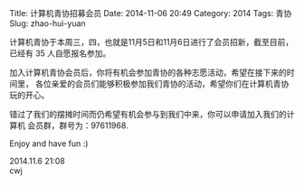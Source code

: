 Title: 计算机青协招募会员
Date: 2014-11-06 20:49
Category: 2014
Tags: 青协
Slug: zhao-hui-yuan

计算机青协于本周三，四，也就是11月5日和11月6日进行了会员招新，截至目前，已经有
35 人自愿报名参加。

加入计算机青协会员后，你将有机会参加青协的各种志愿活动，希望在接下来的时间里，
各位亲爱的会员们能够积极参加我们青协的活动，希望你们在计算机青协玩的开心。

错过了我们的摆摊时间而仍希望有机会参与到我们中来，你可以申请加入我们的计算机
会员群，群号为：97611968.

Enjoy and have fun :)


2014.11.6 21:08  
cwj
